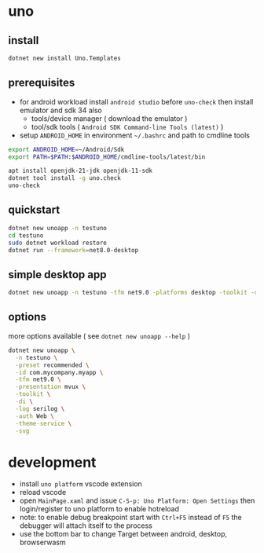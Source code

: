 # uno

## install

```sh
dotnet new install Uno.Templates
```

## prerequisites

- for android workload install `android studio` before `uno-check` then install emulator and sdk 34 also
  - tools/device manager ( download the emulator )
  - tool/sdk tools ( `Android SDK Command-line Tools (latest)` )
- setup `ANDROID_HOME` in environment `~/.bashrc` and path to cmdline tools
  
```sh
export ANDROID_HOME=~/Android/Sdk
export PATH=$PATH:$ANDROID_HOME/cmdline-tools/latest/bin
```

```sh
apt install openjdk-21-jdk openjdk-11-sdk
dotnet tool install -g uno.check
uno-check
```

## quickstart

```sh
dotnet new unoapp -n testuno
cd testuno
sudo dotnet workload restore
dotnet run --framework=net8.0-desktop
```

## simple desktop app

```sh
dotnet new unoapp -n testuno -tfm net9.0 -platforms desktop -toolkit -di -config -svg
```

## options

more options available ( see `dotnet new unoapp --help` )

```sh
dotnet new unoapp \
  -n testuno \
  -preset recommended \
  -id com.mycompany.myapp \
  -tfm net9.0 \
  -presentation mvux \
  -toolkit \
  -di \
  -log serilog \
  -auth Web \
  -theme-service \
  -svg
```

# development

- install `uno platform` vscode extension
- reload vscode
- open `MainPage.xaml` and issue `C-S-p: Uno Platform: Open Settings` then login/register to uno platform to enable hotreload
- note: to enable debug breakpoint start with `Ctrl+F5` instead of `F5` the debugger will attach itself to the process
- use the bottom bar to change Target between android, desktop, browserwasm
